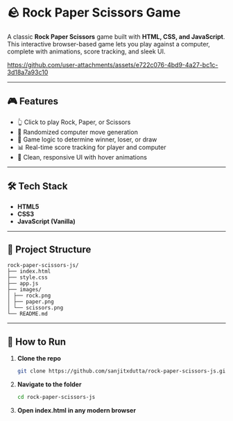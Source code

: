 # 🪨 Rock Paper Scissors Game

A classic **Rock Paper Scissors** game built with **HTML, CSS, and JavaScript**. This interactive browser-based game lets you play against a computer, complete with animations, score tracking, and sleek UI.


https://github.com/user-attachments/assets/e722c076-4bd9-4a27-bc1c-3d18a7a93c10


---

## 🎮 Features

- 👆 Click to play Rock, Paper, or Scissors
- 🤖 Randomized computer move generation
- 🧠 Game logic to determine winner, loser, or draw
- 📊 Real-time score tracking for player and computer
- 🎨 Clean, responsive UI with hover animations

---

## 🛠️ Tech Stack

- **HTML5**
- **CSS3**
- **JavaScript (Vanilla)**

---

## 📂 Project Structure
```
rock-paper-scissors-js/
├── index.html
├── style.css
├── app.js 
├── images/
│ ├── rock.png
│ ├── paper.png
│ └── scissors.png
└── README.md 
```


---

## 🚀 How to Run

1. **Clone the repo**
   ```bash
   git clone https://github.com/sanjitxdutta/rock-paper-scissors-js.git
2. **Navigate to the folder**
   ```bash
   cd rock-paper-scissors-js
3. **Open index.html in any modern browser**

